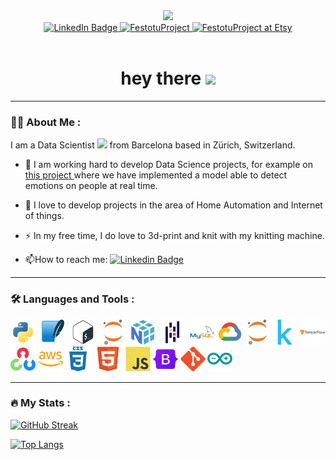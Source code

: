<div id="header" align="center">
  <img src="https://media1.giphy.com/media/QuDgW7dXQfCZiWVXD4/giphy.gif" width="35%"/>
</div>

<div id="badges" align="center">
  <a href="https://www.linkedin.com/in/albagutierrezpedemonte">
    <img src="https://img.shields.io/badge/LinkedIn-blue?logo=linkedin&logoColor=white&style=for-the-badge" alt="LinkedIn Badge" height="22"/>
  </a>
  <a href="https://www.festotuproject.com">
    <img src="https://img.shields.io/badge/Festotu-MyWebPage-orange" alt="FestotuProject" height="22"/>
  </a>
  <a href="https://www.festotuproject.etsy.com">
    <img src="https://img.shields.io/badge/Festotu%20at%20Etsy-MyStore-yellow" alt="FestotuProject at Etsy" height="22"/>
  </a>
</div>
<div id="badges" align="center">
  <img src="https://komarev.com/ghpvc/?username=albaguti&style=flat-square&color=blue" alt="" height="22"/>
</div>
<div align="center">
  <h1 style="border-bottom: none !important ">hey there
  <img src="https://media.giphy.com/media/hvRJCLFzcasrR4ia7z/giphy.gif" width="30px"/></h1>
</div>

---


### :woman_technologist: About Me :

I am a Data Scientist <img src="https://media.giphy.com/media/WUlplcMpOCEmTGBtBW/giphy.gif" width="30"> from Barcelona based in Zürich, Switzerland.

- :telescope: I am working hard to develop Data Science projects, for example on <a href="https://github.com/louisarts/AIdentify_repo"> this project </a> where we have implemented a model able to detect emotions on people at real time.

- :seedling: I love to develop projects in the area of Home Automation and Internet of things. 

- :zap: In my free time, I do love to 3d-print and knit with my knitting machine.

- :mailbox:How to reach me: [![Linkedin Badge](https://img.shields.io/badge/LinkedIn-blue?style=flat&logo=Linkedin&logoColor=white)](https://www.linkedin.com/in/albagutierrezpedemonte/)

---


### :hammer_and_wrench: Languages and Tools :

<div>
  <img src="https://github.com/devicons/devicon/blob/master/icons/python/python-original.svg" title="Python" alt="Python" width="40" height="40"/>&nbsp;
  <img src="https://github.com/devicons/devicon/blob/master/icons/sqlite/sqlite-original.svg" title="SQLite" alt="SQLite" width="40" height="40"/>&nbsp;
  <img src="https://github.com/devicons/devicon/blob/master/icons/bash/bash-original.svg" title="Bash" alt="Bash" width="40" height="40"/>&nbsp;
  <img src="https://github.com/devicons/devicon/blob/master/icons/jupyter/jupyter-original.svg" title="Jupyter" alt="Jupyter" width="40" height="40"/>&nbsp;
  <img src="https://github.com/devicons/devicon/blob/master/icons/numpy/numpy-original.svg" title="numpy" alt="numpy" width="40" height="40"/>&nbsp;
  <img src="https://github.com/devicons/devicon/blob/master/icons/pandas/pandas-original.svg" title="pandas" alt="pandas" width="40" height="40"/>&nbsp;
  
  <img src="https://github.com/devicons/devicon/blob/master/icons/mysql/mysql-original-wordmark.svg" title="MySQL"  alt="MySQL" width="40" height="40"/>
  <img src="https://github.com/devicons/devicon/blob/master/icons/googlecloud/googlecloud-original.svg"  title="Googlecloud" alt="Googlecloud" width="40" height="40"/>
  <img src="https://github.com/devicons/devicon/blob/master/icons/jupyter/jupyter-original.svg"  title="Jupyter" alt="Jupyter" width="40" height="40"/>
  <img src="https://github.com/devicons/devicon/blob/master/icons/kaggle/kaggle-original.svg" title="Kaggle" alt="Kaggle " width="40" height="40"/>
  <img src="https://github.com/devicons/devicon/blob/master/icons/tensorflow/tensorflow-original-wordmark.svg" title="Tensorflow" alt="Tensorflow" width="40" height="40"/>
    <img src="https://github.com/devicons/devicon/blob/master/icons/opencv/opencv-original.svg" title="Opencv" alt="Opencv" width="40" height="40"/>
      <img src="https://github.com/devicons/devicon/blob/master/icons/amazonwebservices/amazonwebservices-plain-wordmark.svg" title="AWS" alt="AWS" width="40" height="40"/>
  <img src="https://github.com/devicons/devicon/blob/master/icons/css3/css3-plain-wordmark.svg"  title="CSS3" alt="CSS" width="40" height="40"/>&nbsp;
  <img src="https://github.com/devicons/devicon/blob/master/icons/html5/html5-original.svg" title="HTML5" alt="HTML" width="40" height="40"/>&nbsp;
  <img src="https://github.com/devicons/devicon/blob/master/icons/javascript/javascript-original.svg" title="JavaScript" alt="JavaScript" width="40" height="40"/>
  <img src="https://github.com/devicons/devicon/blob/master/icons/bootstrap/bootstrap-original.svg" title="Bootstrap" alt="Bootstrap" width="40" height="40"/>
  <img src="https://github.com/devicons/devicon/blob/master/icons/git/git-original.svg" title="Git" alt="Git" width="40" height="40"/>
  <img src="https://github.com/devicons/devicon/blob/master/icons/arduino/arduino-original.svg" title="Arduino" alt="Arduino" width="40" height="40"/>

</div>

---

### :fire: My Stats :

[![GitHub Streak](http://github-readme-streak-stats.herokuapp.com?user=albaguti&theme=dark&background=000000)](https://git.io/streak-stats)

[![Top Langs](https://github-readme-stats.vercel.app/api/top-langs/?username=albaguti&layout=compact&theme=vision-friendly-dark)](https://github.com/anuraghazra/github-readme-stats)
